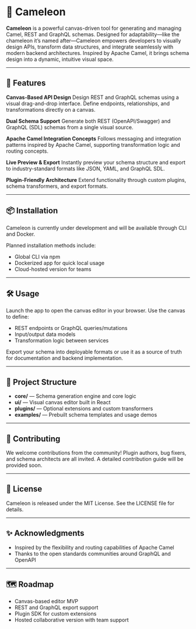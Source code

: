 # 🦎 Cameleon

**Cameleon** is a powerful canvas-driven tool for generating and managing Camel, REST and GraphQL schemas. Designed for adaptability—like the chameleon it’s named after—Cameleon empowers developers to visually design APIs, transform data structures, and integrate seamlessly with modern backend architectures. Inspired by Apache Camel, it brings schema design into a dynamic, intuitive visual space.

---

## 🚀 Features

**Canvas-Based API Design**
Design REST and GraphQL schemas using a visual drag-and-drop interface. Define endpoints, relationships, and transformations directly on a canvas.

**Dual Schema Support**
Generate both REST (OpenAPI/Swagger) and GraphQL (SDL) schemas from a single visual source.

**Apache Camel Integration Concepts**
Follows messaging and integration patterns inspired by Apache Camel, supporting transformation logic and routing concepts.

**Live Preview & Export**
Instantly preview your schema structure and export to industry-standard formats like JSON, YAML, and GraphQL SDL.

**Plugin-Friendly Architecture**
Extend functionality through custom plugins, schema transformers, and export formats.

---

## 📦 Installation

Cameleon is currently under development and will be available through CLI and Docker.

Planned installation methods include:
- Global CLI via npm
- Dockerized app for quick local usage
- Cloud-hosted version for teams

---

## 🛠️ Usage

Launch the app to open the canvas editor in your browser. Use the canvas to define:
- REST endpoints or GraphQL queries/mutations
- Input/output data models
- Transformation logic between services

Export your schema into deployable formats or use it as a source of truth for documentation and backend implementation.

---

## 📁 Project Structure

- **core/** — Schema generation engine and core logic
- **ui/** — Visual canvas editor built in React
- **plugins/** — Optional extensions and custom transformers
- **examples/** — Prebuilt schema templates and usage demos

---

## 🤝 Contributing

We welcome contributions from the community! Plugin authors, bug fixers, and schema architects are all invited. A detailed contribution guide will be provided soon.

---

## 📘 License

Cameleon is released under the MIT License. See the LICENSE file for details.

---

## ✨ Acknowledgments

- Inspired by the flexibility and routing capabilities of Apache Camel
- Thanks to the open standards communities around GraphQL and OpenAPI

---

## 🗺️ Roadmap

- Canvas-based editor MVP
- REST and GraphQL export support
- Plugin SDK for custom extensions
- Hosted collaborative version with team support
